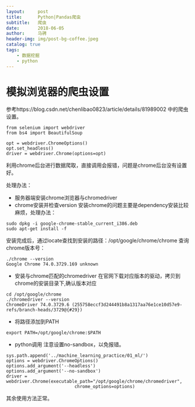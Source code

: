 ```yaml
---
layout:     post
title:      Python|Pandas爬虫
subtitle:   爬虫
date:       2018-06-05
author:     马骋
header-img: img/post-bg-coffee.jpeg
catalog: true
tags:
    - 数据挖掘 
    - python
---
```



# 模拟浏览器的爬虫设置

参考https://blog.csdn.net/chenlibao0823/article/details/81989002 中的爬虫设置。

```
from selenium import webdriver
from bs4 import BeautifulSoup

opt = webdriver.ChromeOptions()
opt.set_headless()
driver = webdriver.Chrome(options=opt)
```

利用chrome后台进行数据爬取，直接调用会报错，问题是chrome后台没有设置好。

处理办法：

- 服务器端安装chrome浏览器与chromedriver
- chrome安装并检查version
安装chrome的问题主要是dependency安装比较麻烦，处理办法：
```
sudo dpkg -i google-chrome-stable_current_i386.deb
sudo apt-get install -f
```
安装完成后，通过locate查找到安装的路径：/opt/google/chrome/chrome
查询chrome版本号：
```
./chrome --version
Google Chrome 74.0.3729.169 unknown
```
- 安装与chrome匹配的chromedriver
在官网下载对应版本的驱动，拷贝到chrome的安装目录下,确认版本对应
```
cd /opt/google/chrome
./chromedriver --version
ChromeDriver 74.0.3729.6 (255758eccf3d244491b8a1317aa76e1ce10d57e9-refs/branch-heads/3729@{#29})
```

- 将路径添加到PATH
```
export PATH=/opt/google/chrome:$PATH
```

- python调用
注意设置no-sandbox，以免报错。
```
sys.path.append('../machine_learning_practice/01_ml/')
options = webdriver.ChromeOptions() 
options.add_argument('--headless') 
options.add_argument('--no-sandbox')
driver = webdriver.Chrome(executable_path="/opt/google/chrome/chromedriver",
                          chrome_options=options)
```

其余使用方法正常。